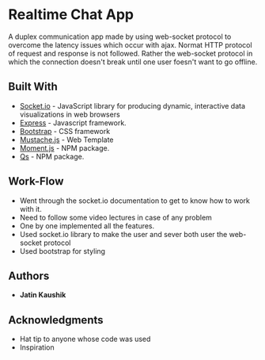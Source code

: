 # Realtime Chat App
  
  A duplex communication app made by using web-socket protocol to overcome the latency issues which occur with ajax.
  Normat HTTP protocol of request and response is not followed. Rather the web-socket protocol in which the connection doesn't break until one user foesn't want to go offline.

## Built With

* [Socket.io](hhttps://socket.io/docs/) - JavaScript library for producing dynamic, interactive data visualizations in web browsers
* [Express](https://expressjs.com/en/starter/installing.html) - Javascript framework.
* [Bootstrap](https://getbootstrap.com/docs/3.3/components/) - CSS framework
* [Mustache.js](https://mustache.github.io/mustache.5.html) - Web Template
* [Moment.js](https://momentjs.com/docs/) - NPM package.
* [Qs](https://www.npmjs.com/package/qs) - NPM package.


## Work-Flow 

* Went through the socket.io documentation to get to know how to work with it.
* Need to  follow some video lectures in case of any problem
* One by one implemented all the features.
* Used socket.io library to make the user and sever both user the web-socket protocol
* Used bootstrap for styling


## Authors

* **Jatin Kaushik**


## Acknowledgments

* Hat tip to anyone whose code was used
* Inspiration

